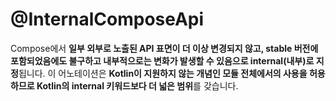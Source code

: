 # @InternalComposeApi

Compose에서 **일부 외부로 노출된 API 표면이 더 이상 변경되지 않고, stable 버전에 포함되었음에도 불구하고 내부적으로는 변화가 발생할 수 있음으로 internal(내부)로 지정**됩니다. 이 어노테이션은 **Kotlin이 지원하지 않는 개념인 모듈 전체에서의 사용을 허용하므로 Kotlin의 internal 키워드보다 더 넓은 범위**를 갖습니다.